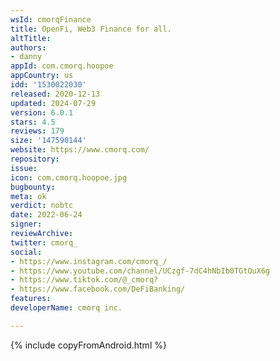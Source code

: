 ```yaml
---
wsId: cmorqFinance
title: OpenFi, Web3 Finance for all.
altTitle: 
authors:
- danny
appId: com.cmorq.hoopoe
appCountry: us
idd: '1530022030'
released: 2020-12-13
updated: 2024-07-29
version: 6.0.1
stars: 4.5
reviews: 179
size: '147590144'
website: https://www.cmorq.com/
repository: 
issue: 
icon: com.cmorq.hoopoe.jpg
bugbounty: 
meta: ok
verdict: nobtc
date: 2022-06-24
signer: 
reviewArchive: 
twitter: cmorq_
social:
- https://www.instagram.com/cmorq_/
- https://www.youtube.com/channel/UCzgf-7dC4hNbIb0TGtOuX6g
- https://www.tiktok.com/@_cmorq?
- https://www.facebook.com/DeFiBanking/
features: 
developerName: cmorq inc.

---
```


{% include copyFromAndroid.html %}
